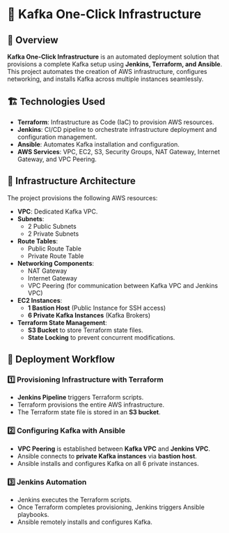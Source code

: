 # 🚀 Kafka One-Click Infrastructure

## 🎯 Overview
**Kafka One-Click Infrastructure** is an automated deployment solution that provisions a complete Kafka setup using **Jenkins, Terraform, and Ansible**. This project automates the creation of AWS infrastructure, configures networking, and installs Kafka across multiple instances seamlessly.

## 🏗️ Technologies Used
- **Terraform**: Infrastructure as Code (IaC) to provision AWS resources.
- **Jenkins**: CI/CD pipeline to orchestrate infrastructure deployment and configuration management.
- **Ansible**: Automates Kafka installation and configuration.
- **AWS Services**: VPC, EC2, S3, Security Groups, NAT Gateway, Internet Gateway, and VPC Peering.

## 📌 Infrastructure Architecture
The project provisions the following AWS resources:
- **VPC**: Dedicated Kafka VPC.
- **Subnets**: 
  - 2 Public Subnets
  - 2 Private Subnets
- **Route Tables**:
  - Public Route Table
  - Private Route Table
- **Networking Components**:
  - NAT Gateway
  - Internet Gateway
  - VPC Peering (for communication between Kafka VPC and Jenkins VPC)
- **EC2 Instances**:
  - **1 Bastion Host** (Public Instance for SSH access)
  - **6 Private Kafka Instances** (Kafka Brokers)
- **Terraform State Management**:
  - **S3 Bucket** to store Terraform state files.
  - **State Locking** to prevent concurrent modifications.

## 🔧 Deployment Workflow
### 1️⃣ Provisioning Infrastructure with Terraform
- **Jenkins Pipeline** triggers Terraform scripts.
- Terraform provisions the entire AWS infrastructure.
- The Terraform state file is stored in an **S3 bucket**.

### 2️⃣ Configuring Kafka with Ansible
- **VPC Peering** is established between **Kafka VPC** and **Jenkins VPC**.
- Ansible connects to **private Kafka instances** via **bastion host**.
- Ansible installs and configures Kafka on all 6 private instances.

### 3️⃣ Jenkins Automation
- Jenkins executes the Terraform scripts.
- Once Terraform completes provisioning, Jenkins triggers Ansible playbooks.
- Ansible remotely installs and configures Kafka.
